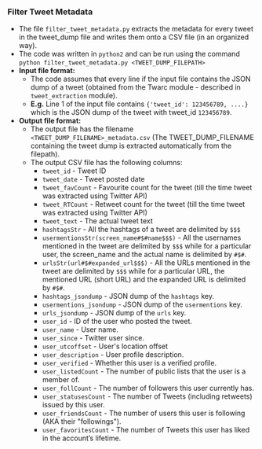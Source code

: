 ### Filter Tweet Metadata
* The file `filter_tweet_metadata.py` extracts the metadata for every tweet in the tweet_dump file and writes them onto a CSV file (in an organized way).
* The code was written in `python2` and can be run using the command `python filter_tweet_metadata.py <TWEET_DUMP_FILEPATH>`
* **Input file format:**
	* The code assumes that every line if the input file contains the JSON dump of a tweet (obtained from the Twarc module - described in `tweet_extraction` module).
	* **E.g.** Line 1 of the input file contains `{'tweet_id': 123456789, ....}` which is the JSON dump of the tweet with tweet_id `123456789`.
* **Output file format:**
	* The output file has the filename `<TWEET_DUMP_FILENAME>_metadata.csv` (The TWEET_DUMP_FILENAME containing the tweet dump is extracted automatically from the filepath).
	* The output CSV file has the following columns:
		* `tweet_id` - Tweet ID
		* `tweet_date` - Tweet posted date
		* `tweet_favCount` - Favourite count for the tweet (till the time tweet was extracted using Twitter API)
		* `tweet_RTCount` - Retweet count for the tweet (till the time tweet was extracted using Twitter API)
		* `tweet_text` - The actual tweet text
		* `hashtagsStr` - All the hashtags of a tweet are delimited by `$$$`
		* `usermentionsStr(screen_name#$#name$$$)` - All the usernames mentioned in the tweet are delimited by `$$$` while for a particular user, the screen_name and the actual name is delimited by `#$#`.
		* `urlsStr(url#$#expanded_url$$$)` - All the URLs mentioned in the tweet are delimited by `$$$` while for a particular URL, the mentioned URL (short URL) and the expanded URL is delimited by `#$#`.
		* `hashtags_jsondump` - JSON dump of the `hashtags` key.
		* `usermentions_jsondump` - JSON dump of the `usermentions` key.
		* `urls_jsondump` - JSON dump of the `urls` key.
		* `user_id` - ID of the user who posted the tweet.
		* `user_name` - User name.
		* `user_since` - Twitter user since.
		* `user_utcoffset` - User's location offset
		* `user_description` - User profile description.
		* `user_verified` - Whether this user is a verified profile.
		* `user_listedCount` - The number of public lists that the user is a member of.
		* `user_follCount` - The number of followers this user currently has.
		* `user_statusesCount` - The number of Tweets (including retweets) issued by this user.
		* `user_friendsCount` - The number of users this user is following (AKA their "followings").
		* `user_favoritesCount` - The number of Tweets this user has liked in the account’s lifetime.
